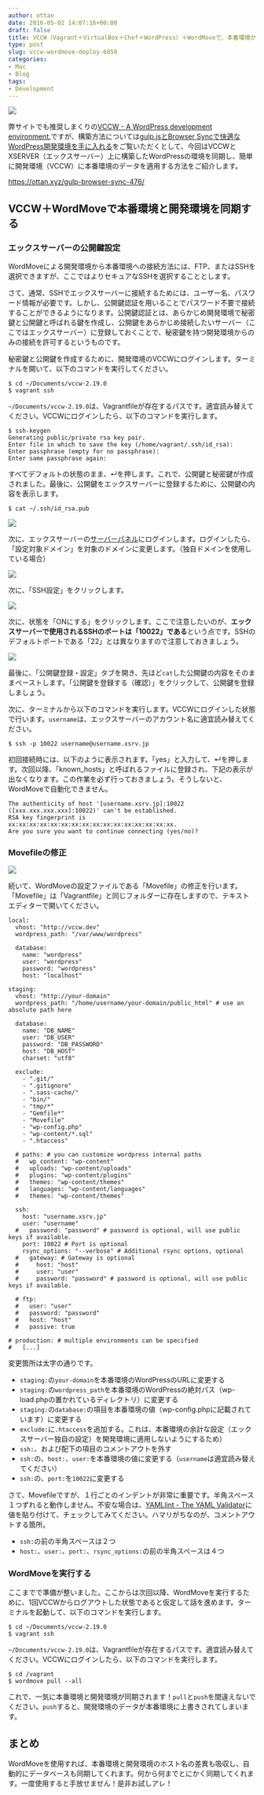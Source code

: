 ```yaml
---
author: ottan
date: 2016-05-02 14:07:16+00:00
draft: false
title: VCCW（Vagrant＋VirtualBox＋Chef＋WordPress）＋WordMoveで、本番環境から開発環境にデータを簡単に同期する！
type: post
slug: vccw-wordmove-deploy-6858
categories:
- Mac
- Blog
tags:
- Development
---
```


![](/uploads/2016/05/160502-57275563c8c88.jpg)






弊サイトでも推奨しまくりの[VCCW - A WordPress development environment.](http://vccw.cc/)ですが、構築方法については[gulp.jsとBrowser Syncで快適なWordPress開発環境を手に入れる](/gulp-browser-sync-476/)をご覧いただくとして、今回はVCCWとXSERVER（エックスサーバー）上に構築したWordPressの環境を同期し、簡単に開発環境（VCCW）に本番環境のデータを適用する方法をご紹介します。



https://ottan.xyz/gulp-browser-sync-476/



## VCCW＋WordMoveで本番環境と開発環境を同期する





### エックスサーバーの公開鍵設定





WordMoveによる開発環境から本番環境への接続方法には、FTP、またはSSHを選択できますが、ここではよりセキュアなSSHを選択することとします。





さて、通常、SSHでエックスサーバーに接続するためには、ユーザー名、パスワード情報が必要です。しかし、公開鍵認証を用いることでパスワード不要で接続することができるようになります。公開鍵認証とは、あらかじめ開発環境で秘密鍵と公開鍵と呼ばれる鍵を作成し、公開鍵をあらかじめ接続したいサーバー（ここではエックスサーバー）に登録しておくことで、秘密鍵を持つ開発環境からのみの接続を許可するというものです。





秘密鍵と公開鍵を作成するために、開発環境のVCCWにログインします。ターミナルを開いて、以下のコマンドを実行してください。




    
    $ cd ~/Documents/vccw-2.19.0
    $ vagrant ssh





`~/Documents/vccw-2.19.0`は、Vagrantfileが存在するパスです。適宜読み替えてください。VCCWにログインしたら、以下のコマンドを実行します。




    
    $ ssh-keygen
    Generating public/private rsa key pair.
    Enter file in which to save the key (/home/vagrant/.ssh/id_rsa): 
    Enter passphrase (empty for no passphrase): 
    Enter same passphrase again: 





すべてデフォルトの状態のまま、↵を押します。これで、公開鍵と秘密鍵が作成されました。最後に、公開鍵をエックスサーバーに登録するために、公開鍵の内容を表示します。




    
    $ cat ~/.ssh/id_rsa.pub





![](/uploads/2016/05/160502-572755670a9b8.png)






次に、エックスサーバーの[サーバーパネル](https://www.xserver.ne.jp/login_server.php)にログインします。ログインしたら、「設定対象ドメイン」を対象のドメインに変更します。（独自ドメインを使用している場合）





![](/uploads/2016/05/160502-5727556a42c57.png)






次に、「SSH設定」をクリックします。





![](/uploads/2016/05/160502-5727556e038ca.png)






次に、状態を「ONにする」をクリックします。ここで注意したいのが、**エックスサーバーで使用されるSSHのポートは「10022」である**という点です。SSHのデフォルトポートである「22」とは異なりますので注意しておきましょう。





![](/uploads/2016/05/160502-57275572a4353.png)






最後に、「公開鍵登録・設定」タブを開き、先ほど`cat`した公開鍵の内容をそのままペーストします。「公開鍵を登録する（確認）」をクリックして、公開鍵を登録しましょう。





次に、ターミナルから以下のコマンドを実行します。VCCWにログインした状態で行います。`username`は、エックスサーバーのアカウント名に適宜読み替えてください。




    
    $ ssh -p 10022 username@username.xsrv.jp





初回接続時には、以下のように表示されます。「yes」と入力して、↵を押します。次回以降、「known_hosts」と呼ばれるファイルに登録され、下記の表示が出なくなります。この作業を必ず行っておきましょう。そうしないと、WordMoveで自動化できません。




    
    The authenticity of host '[username.xsrv.jp]:10022 ([xxx.xxx.xxx.xxx]:10022)' can't be established.
    RSA key fingerprint is xx:xx:xx:xx:xx:xx:xx:xx:xx:xx:xx:xx:xx:xx:xx:xx.
    Are you sure you want to continue connecting (yes/no)?





### Movefileの修正





![](/uploads/2016/05/160502-5727557809ed5.png)






続いて、WordMoveの設定ファイルである「Movefile」の修正を行います。「Movefile」は「Vagrantfile」と同じフォルダーに存在しますので、テキストエディターで開いてください。




    
    local:
      vhost: "http://vccw.dev"
      wordpress_path: "/var/www/wordpress"
    
      database:
        name: "wordpress"
        user: "wordpress"
        password: "wordpress"
        host: "localhost"
    
    staging:
      vhost: "http://your-domain"
      wordpress_path: "/home/username/your-domain/public_html" # use an absolute path here
    
      database:
        name: "DB_NAME"
        user: "DB_USER"
        password: "DB_PASSWORD"
        host: "DB_HOST"
        charset: "utf8"
    
      exclude:
        - ".git/"
        - ".gitignore"
        - ".sass-cache/"
        - "bin/"
        - "tmp/*"
        - "Gemfile*"
        - "Movefile"
        - "wp-config.php"
        - "wp-content/*.sql"
        - ".htaccess"
    
      # paths: # you can customize wordpress internal paths
      #   wp_content: "wp-content"
      #   uploads: "wp-content/uploads"
      #   plugins: "wp-content/plugins"
      #   themes: "wp-content/themes"
      #   languages: "wp-content/languages"
      #   themes: "wp-content/themes"
    
      ssh:
        host: "username.xsrv.jp"
        user: "username"
      #   password: "password" # password is optional, will use public keys if available.
        port: 10022 # Port is optional
        rsync_options: "--verbose" # Additional rsync options, optional
      #   gateway: # Gateway is optional
      #     host: "host"
      #     user: "user"
      #     password: "password" # password is optional, will use public keys if available.
    
      # ftp:
      #   user: "user"
      #   password: "password"
      #   host: "host"
      #   passive: true
    
    # production: # multiple environments can be specified
    #   [...]





変更箇所は太字の通りです。






  * `staging:`の`your-domain`を本番環境のWordPressのURLに変更する
  * `staging:`の`wordpress_path`を本番環境のWordPressの絶対パス（wp-load.phpの置かれているディレクトリ）に変更する
  * `staging:`の`database:`の項目を本番環境の値（wp-config.phpに記載されています）に変更する
  * `exclude:`に`.htaccess`を追加する。これは、本番環境の余計な設定（エックスサーバー独自の設定）を開発環境に適用しないようにするため）
  * `ssh:`、および配下の項目のコメントアウトを外す
  * `ssh:`の、`host:`、`user:`を本番環境の値に変更する（`username`は適宜読み替えてください）
  * `ssh:`の、`port:`を`10022`に変更する




さて、Movefileですが、１行ごとのインデントが非常に重要です。半角スペース１つずれると動作しません。不安な場合は、[YAMLlint - The YAML Validator](http://www.yamllint.com/)に値を貼り付けて、チェックしてみてください。ハマリがちなのが、コメントアウトする箇所。






  * `ssh:`の前の半角スペースは２つ
  * `host:`、`user:`、`port:`、`rsync_options:`の前の半角スペースは４つ




### WordMoveを実行する





ここまでで準備が整いました。ここからは次回以降、WordMoveを実行するために、1回VCCWからログアウトした状態であると仮定して話を進めます。ターミナルを起動して、以下のコマンドを実行します。




    
    $ cd ~/Documents/vccw-2.19.0
    $ vagrant ssh





`~/Documents/vccw-2.19.0`は、Vagrantfileが存在するパスです。適宜読み替えてください。VCCWにログインしたら、以下のコマンドを実行します。




    
    $ cd /vagrant
    $ wordmove pull --all





これで、一気に本番環境と開発環境が同期されます！`pull`と`push`を間違えないでください。`push`すると、開発環境のデータが本番環境に上書きされてしまいます。





## まとめ





WordMoveを使用すれば、本番環境と開発環境のホスト名の差異も吸収し、自動的にデータベースも同期してくれます。何から何までとにかく同期してくれます。一度使用すると手放せません！是非お試しアレ！
